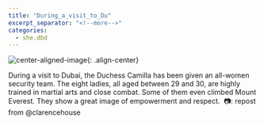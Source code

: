 ```yaml
---
title: "During_a_visit_to_Du"
excerpt_separator: "<!--more-->"
categories:
  - she.dbd
---
```



![center-aligned-image](https://cdn.pixabay.com/photo/2020/10/26/16/56/man-5687861_1280.png){: .align-center}

During a visit to Dubai, the Duchess Camilla has been given an all-women security team. The eight ladies, all aged between 29 and 30, are highly trained in martial arts and close combat. Some of them even climbed Mount Everest. They show a great image of empowerment and respect.⁠
⁠
📷: repost from @clarencehouse⁠
